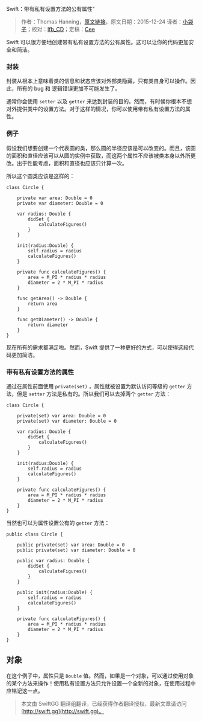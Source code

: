 Swift：带有私有设置方法的公有属性"

> 作者：Thomas Hanning，[原文链接](http://www.thomashanning.com/public-properties-with-private-setters/)，原文日期：2015-12-24
> 译者：[小袋子](http://daizi.me)；校对：[lfb_CD](http://weibo.com/lfbWb)；定稿：[Cee](https://github.com/Cee)
  











Swift 可以很方便地创建带有私有设置方法的公有属性。这可以让你的代码更加安全和简洁。



### 封装

封装从根本上意味着类的信息和状态应该对外部类隐藏，只有类自身可以操作。因此，所有的 bug 和 逻辑错误更加不可能发生了。

通常你会使用 `setter` 以及 `getter` 来达到封装的目的。然而，有时候你根本不想对外提供类中的设置方法。对于这样的情况，你可以使用带有私有设置方法的属性。

### 例子

假设我们想要创建一个代表圆的类，那么圆的半径应该是可以改变的。而且，该圆的面积和直径应该可以从圆的实例中获取，而这两个属性不应该被类本身以外所更改。出于性能考虑，面积和直径也应该只计算一次。

所以这个圆类应该是这样的：

    
    class Circle {
    
        private var area: Double = 0
        private var diameter: Double = 0
    
        var radius: Double {
            didSet {
                calculateFigures()
            }
        }
    
        init(radius:Double) {
            self.radius = radius
            calculateFigures()
        }
    
        private func calculateFigures() {
            area = M_PI * radius * radius
            diameter = 2 * M_PI * radius
        }
    
        func getArea() -> Double {
            return area
        }
    
        func getDiameter() -> Double {
            return diameter
        } 
    }

现在所有的需求都满足啦。然而，Swift 提供了一种更好的方式，可以使得这段代码更加简洁。

### 带有私有设置方法的属性

通过在属性前面使用 `private(set)` ，属性就被设置为默认访问等级的 `getter` 方法，但是 `setter` 方法是私有的。所以我们可以去掉两个 `getter` 方法：

    
    class Circle {
    
        private(set) var area: Double = 0
        private(set) var diameter: Double = 0
    
        var radius: Double {
            didSet {
                calculateFigures()
            }
        }
    
        init(radius:Double) {
            self.radius = radius
            calculateFigures()
        }
    
        private func calculateFigures() {
            area = M_PI * radius * radius
            diameter = 2 * M_PI * radius
        }
    }

当然也可以为属性设置公有的 `getter` 方法：

    
    public class Circle {
    
        public private(set) var area: Double = 0
        public private(set) var diameter: Double = 0
    
        public var radius: Double {
            didSet {
                calculateFigures()
            }
        }
    
        public init(radius:Double) {
            self.radius = radius
            calculateFigures()
        }
    
        private func calculateFigures() {
            area = M_PI * radius * radius
            diameter = 2 * M_PI * radius
        }
    }

## 对象

在这个例子中，属性只是 `Double` 值。然而，如果是一个对象，可以通过使用对象的某个方法来操作！使用私有设置方法只允许设置一个全新的对象，在使用过程中应铭记这一点。
> 本文由 SwiftGG 翻译组翻译，已经获得作者翻译授权，最新文章请访问 [http://swift.gg](http://swift.gg)。